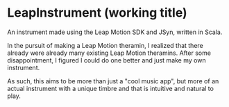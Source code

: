 LeapInstrument (working title)
==============================
An instrument made using the Leap Motion SDK and JSyn, written in Scala.

In the pursuit of making a Leap Motion theramin, I realized that there already were already many existing Leap Motion theramins. After some disappointment, I figured I could do one better and just make my own instrument.

As such, this aims to be more than just a "cool music app", but more of an actual instrument with a unique timbre and that is intuitive and natural to play.
